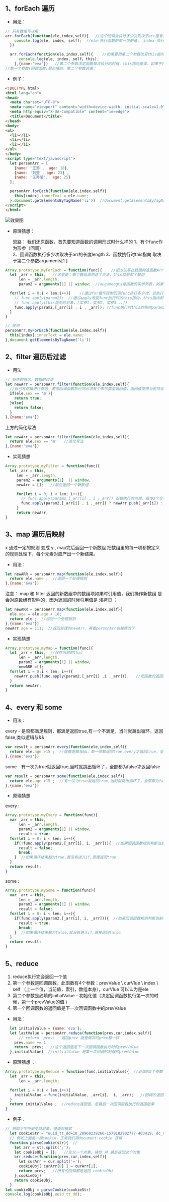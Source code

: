 

## 1、forEach 遍历
- 用法：

```javascript
// 只有数组可以用
arr.forEach(function(ele,index,self){   //这个回调会执行多少次取决于arr里有多少项，这里只是声明，不是调用
    console.log(ele, index, self);  //ele-执行函数的那一项的值， index-执行函数的那一项的索引，self-arr数组本身
  })

  arr.forEach(function(ele,index,self){    //如果要用第二个参数改变this指向，就不能用箭头函数，箭头函数里this指向定义它的window
      console.log(ele, index, self，this);  
    },{name:'eva'})   //第二个参数决定函数每次执行的时候，this指向是谁，如果不传的化，this指向window
//第一个参数(回调函数)是必填的，第二个参数选填；
```
- 例子：

```html
<!DOCTYPE html>
<html lang="en">
<head>
  <meta charset="UTF-8">
  <meta name="viewport" content="width=device-width, initial-scale=1.0">
  <meta http-equiv="X-UA-Compatible" content="ie=edge">
  <title>Document</title>
</head>
<body>
<ul>
  <li></li>
  <li></li>
  <li></li>
</ul>
</body>
<script type="text/javascript">
  let personArr = [
    {name: '王港',  age: 18},
    {name: '刘莹', age: 23} ,
    {name: '王秀莹',  age: 25}
  ];

  personArr.forEach(function(ele,index,self){
    this[index].innerText = ele.name;
  },document.getElementsByTagName('li'))  //document.getElementsByTagName('li')获取的是类数组，this就是这个类数组
</script>
</html>
```
![效果图](./imgs/1.jpg)

- 原理猜想：


    思路：
    我们还原函数，首先要知道函数的调用形式时什么样的
    1、有个func作为形参（回调）  
    2、回调函数执行多少次取决于arr的长度length
    3、函数执行时this指向 取决于第二个参数arguments[1 ]

```javascript
Array.prototype.myForEach = function(func){    //把方法写在数组构造函数Array的原型prototype上，那后每个数组都是Array的实例，都可以继承其原型上的方法。
  let _arr = this,   //这里是：哪个数组调用这个方法，this就是那个数组
      len = _arr.length,
      param2 = arguments[1] || window;  //augumengts是函数的实参列表，如果有传第二个 参数，就是第二个参数的值，没有传第二个参数的话就是window

  for(let i = 0;i < len;i++){    //通过for循环控制回调func执行多少次，且执行次数和数组长度len有关
    // func.apply(param2);  //通过apply改变func执行时的this指向，this指向和有没有传第二个参数有关，或者用func.call(param2)也可以
    // func.apply(this指向的对象，[实参1，实参2，实参3...])
    func.apply(param2,[_arr[i] , i , _arr]); //func执行时this的指向param2,第二个参数时func的实参[执行当前次数的元素，当前次数的元素索引，数组本身]
  }
}

// 使用
personArr.myForEach(function(ele,index,self){
  this[index].innerText = ele.name;
},document.getElementsByTagName('li'))
```

## 2、filter 遍历后过滤
- 用法

```javascript
// 条件的筛选，数据的过滤
let newArr = personArr.filter(function(ele,index,self){  
  //自己写逻辑进行筛选，要求回调函数执行完必须有个布尔类型返回值，返回值觉得当前项会不会被留下来返回到新数组中
  if(ele.sex == 'm'){
    return true;
  }else{
    return false;
  }
},{name:'eva'})
```
上方的简化写法

```javascript
let newArr = personArr.filter(function(ele,index,self){  
  return ele.sex == 'm'   //简化写法
},{name:'eva'})
```

- 实现猜想

```javascript
Array.prototype.myFilter = function(func){
  let _arr = this,
     len = _arr.length,
     param2 = arguments[1]  || window,
     newArr = [];   //最后返回一个新数组

     for(let i = 0; i < len; i++){
       // func.apply(param2,[_arr[i] , i ,_arr]) 函数执行的时候，给传3个实参
       func.apply(param2,[_arr[i] , i ,_arr]) ? newArr.push(_arr[i]) : '' ;  //看函数执行后的返回结果，返回true就往返回的数组里放当前先，否则什么都不做
     }
     return newArr;
}
```

## 3、map 遍历后映射
x 通过一定的规则 变成 y , map完后返回一个新数组
把数组里的每一项都按定义的规则处理下，每个元素对应产出一个新结果。
- 用法：

```javascript
let newARR = personArr.map(function(ele,index,self){
  return ele.name ;  //返回一个处理规则
},{name:'eva'})
```
注意： map 和 filter 返回的新数组中的数组项如果时引用值，我们操作新数组 是会对原数组有影响的，因为返回的时候引用值是 浅拷贝 ；


```javascript
let newARR = personArr.map(function(ele,index,self){
  ele.age = ele.age + 10;
  return ele ;  //返回一个处理规则
},{name:'eva'})
newArr.age = 111;  //返回处理的newArr，再看personArr也被修改了
```
- 实现猜想

```javascript
Array.prototype.myMap = function(func){
  let _arr = this,  //保存当前的this
      len = _arr.length,
      param2 = arguments[1] || window,
      newARR =[];
  for(let i = 0;i < len; i++){
    newArr.push(func.apply(param2,[_arr[i] ,i ,_arr]));   //把函数的返回值放当新数组中，如果深克隆的化，在这里处理下要push的内容
  }
  return newArr;
}
```
## 4、every 和 some
- 用法：

every - 是否都满足规则，都满足返回true,有一个不满足，当时就跳出循环，返回false,类似逻辑与&&
```javascript
var result = personArr.every(function(ele,index,self){
  return ele.age >15 ;  //就像逻辑与&&，每一项都返回true,every才返回true，全部循环一遍；遇到false就直接返回false,不再遍历了
},{name:'eva'})
```
some - 有一次为true就返回true,当时就跳出循环了，全部都为false才返回false
```javascript
var result = personArr.some(function(ele,index,self){
  return ele.age >15 ;  //有一次为true就返回true,当时就跳出循环了，全部都为false才返回false
},{name:'eva'})
```
- 原理猜想

every :
```javascript
Array.prototype.myEvery = function(func){
  var _arr = this,
      len = _arr.length,
      param2 = arguments[1] || window,
      result = true;
  for(let i = 0; i < len; i++){
    if(!func.apply(param2,[_arr[i], i, _arr])){  //如果回调函数规则判断当前项为false的话，result为false,break跳出循环，并返回false
      result = false;
      break;
    }  //如果循环结束都为true,就没有进入if,直接返回true
  }
  return result;
}
```
some :
```javascript
Array.prototype.mySome = function(func){
  var _arr = this,
      len = _arr.length,
      param2 = arguments[1] || window,
      result = false;
  for(let i = 0; i < len; i++){
    if(func.apply(param2,[_arr[i], i, _arr])){  //如果回调函数规则判断当前项为ture的话，result为true,break跳出循环，并返回true
      result = true;
      break;
    }  //如果循环结束都为false,就没有进入if,直接返回false
  }
  return result;
}
```

## 5、reduce
1. reduce执行完会返回一个值  
2. 第一个参数是回调函数，此函数有4个参数：prevValue \ curVlue \ index \ self （上一个值，当前值，索引，数组本身），curVlue 可以认为是ele  
3. 第二个参数是必填的initialValue - 初始化值（决定回调函数执行第一次的时候，第一个prevValue的值 )
4. 第一个回调函数的返回值是下一次回调函数中的prevValue
- 用法：

```javascript
  let initialValue = {name:'eva'};
  let lastValue = personArr.reduce(function(prev,cur,index,self){
      // return  prev;   返回prev 就是每次的prev都一样
    prev.name += 1
    return  prev;   //这个返回值是下一次回调函数执行时的prevValue
  },initialValue)  //initialValue 是第一次回调的时候的prevValue
```

- 原理猜想 ：

```javascript
Array.prototype.myReduce = function(func,initialValue){  //必填的2个参数
  let _arr = this,
      len = _arr.length;

  for(let i = 0;i < len;i++){
    initialValue = func(initialValue, _arr[i],  i, _arr);   //回调的返回值是下一次回调函数执行时的prevValue  
  }
  return initialValue ;  //reduce返回值，是最后一次回调函数执行的返回结果
}
```
- 例子：

```javascript
// 把如下字符串变成对象，键值对模式
  let cookieStr = "uuid_tt_dd=10_20960239260-1579182902777-403419; dc_session_id=10_1579182902777.890617; TY_SESSION_ID=f43a559f-a2e3-4f3e-832e-b17aa31e5e39;   __gads=ID=dca71a9317d73238:T=1579928694:S=ALNI_MZSGdK3nTarxaoNCaeU2D33bvqKhA; firstDie=1; "
  // 例如上面是一段cookie，正常我们用document.cookie 获得
  function parseCookie(str){  //
    let arr = str.split(';');
    let cookieObj = {};   //定义一个对象，操作 并 最后返回这个对象
    arr.reduce(function(prev,cur,index,self){
      let curArr = cur.split('=');
      cookieObj[ curArr[0] ] = curArr[1];
      return prev;   //所有的回调都是返回 cookieObj
    },cookieObj)
    return cookieObj;
  }
let cookieObj = parseCookie(cookieStr)
console.log(cookieObj.uuid_tt_dd);
```
